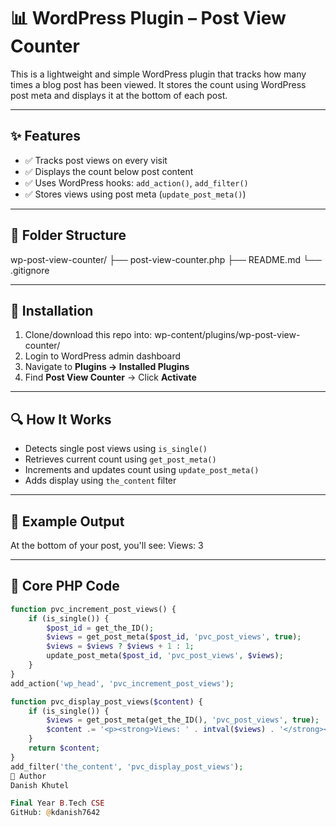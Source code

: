 # 📊 WordPress Plugin – Post View Counter

This is a lightweight and simple WordPress plugin that tracks how many times a blog post has been viewed. It stores the count using WordPress post meta and displays it at the bottom of each post.

---

## ✨ Features

- ✅ Tracks post views on every visit
- ✅ Displays the count below post content
- ✅ Uses WordPress hooks: `add_action()`, `add_filter()`
- ✅ Stores views using post meta (`update_post_meta()`)

---

## 📁 Folder Structure

wp-post-view-counter/
├── post-view-counter.php
├── README.md
└── .gitignore

---

## 🚀 Installation

1. Clone/download this repo into:
wp-content/plugins/wp-post-view-counter/
2. Login to WordPress admin dashboard
3. Navigate to **Plugins → Installed Plugins**
4. Find **Post View Counter** → Click **Activate**

---

## 🔍 How It Works

- Detects single post views using `is_single()`
- Retrieves current count using `get_post_meta()`
- Increments and updates count using `update_post_meta()`
- Adds display using `the_content` filter

---

## 🧪 Example Output

At the bottom of your post, you'll see:
Views: 3

---

## 🔧 Core PHP Code

```php
function pvc_increment_post_views() {
    if (is_single()) {
        $post_id = get_the_ID();
        $views = get_post_meta($post_id, 'pvc_post_views', true);
        $views = $views ? $views + 1 : 1;
        update_post_meta($post_id, 'pvc_post_views', $views);
    }
}
add_action('wp_head', 'pvc_increment_post_views');

function pvc_display_post_views($content) {
    if (is_single()) {
        $views = get_post_meta(get_the_ID(), 'pvc_post_views', true);
        $content .= '<p><strong>Views: ' . intval($views) . '</strong></p>';
    }
    return $content;
}
add_filter('the_content', 'pvc_display_post_views');
👤 Author
Danish Khutel

Final Year B.Tech CSE 
GitHub: @kdanish7642
